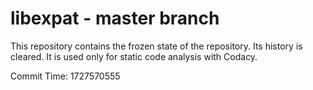 # libexpat - master branch

This repository contains the frozen state of the repository.
Its history is cleared. It is used only for static code
analysis with Codacy.

Commit Time: 1727570555